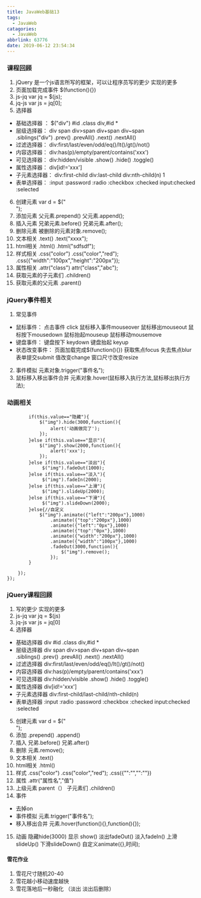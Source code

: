 ```yaml
---
title: JavaWeb基础13
tags:
  - JavaWeb
catagories:
  - JavaWeb
abbrlink: 63776
date: 2019-06-12 23:54:34
---
```

### 课程回顾
1. jQuery 是一个js语言所写的框架，可以让程序员写的更少 实现的更多
2. 页面加载完成事件  $(function(){})
3. js-jq  var jq = $(js);
4. jq-js  var js = jq[0];
5. 选择器
- 基础选择器 ：  $("div")     #id      .class    div,#id     *
- 层级选择器： div span     div>span   div+span  div~span   
	.siblings("div")   .prev()  .prevAll()   .next()   .nextAll()
- 过滤选择器： div:first/last/even/odd/eq()/lt()/gt()/not()
- 内容选择器： div:has(p)/empty/parent/contains('xxx')
- 可见选择器： div:hidden/visible   .show()  .hide()   .toggle()
- 属性选择器： div[id!='xxx']
- 子元素选择器：  div:first-child  div:last-child div:nth-child(n) 1
- 表单选择器： :input   :password  :radio  :checkbox  :checked  input:checked  :selected
6. 创建元素   var d = $("<div></div>");
7. 添加元素   父元素.prepend()    父元素.append();
8. 插入元素   兄弟元素.before()     兄弟元素.after();
9. 删除元素   被删除的元素对象.remove();
10. 文本相关    .text()      .text("xxxx");
11. html相关   .html()      .html("<xxx>sdfsdf</xxx>");
12. 样式相关   .css("color")    .css("color","red");  .css({"width":"100px","height":"200px"});
13. 属性相关   .attr("class")     attr("class","abc");
14. 获取元素的子元素们    .children()
15. 获取元素的父元素    .parent()

### jQuery事件相关
1. 常见事件
- 鼠标事件： 点击事件 click  鼠标移入事件mouseover  鼠标移出mouseout 鼠标按下mousedown  鼠标抬起mouseup  鼠标移动mousemove
- 键盘事件：  键盘按下 keydown   键盘抬起 keyup
- 状态改变事件：  页面加载完成$(function(){})  获取焦点focus 失去焦点blur 表单提交submit  值改变change  窗口尺寸改变resize
2. 事件模拟 
	元素对象.trigger("事件名");
3. 鼠标移入移出事件合并
	元素对象.hover(鼠标移入执行方法,鼠标移出执行方法);
### 动画相关
			if(this.value=="隐藏"){
				$("img").hide(3000,function(){
					alert('动画做完了');
				});
			}else if(this.value=="显示"){
				$("img").show(2000,function(){
					alert('xxx');
				});
			}else if(this.value=="淡出"){
				 $("img").fadeOut(1000);
			}else if(this.value=="淡入"){
				 $("img").fadeIn(2000);
			}else if(this.value=="上滑"){
				 $("img").slideUp(2000);
			}else if(this.value=="下滑"){
				 $("img").slideDown(2000);
			}else{//自定义
				$("img").animate({"left":"200px"},1000)
					.animate({"top":"200px"},1000)
					.animate({"left":"0px"},1000)
					.animate({"top":"0px"},1000)
					.animate({"width":"200px"},1000)
					.animate({"width":"100px"},1000)
					.fadeOut(3000,function(){
						$("img").remove();
					});
			}
			
		});
	});

### jQuery课程回顾
1. 写的更少 实现的更多
2. js-jq   var jq = $(js)
3. jq-js   var js = jq[0]
4. 选择器
- 基础选择器    div   #id   .class    div,#id     *
- 层级选择器    div span  div>span  div+span    div~span  
	.siblings()     .prev()   .prevAll()   .next()   .nextAll()
- 过滤选择器  div:first/last/even/odd/eq()/lt()/gt()/not()
- 内容选择器  div:has(p)/empty/parent/contains('xxx')
- 可见选择器  div:hidden/visible    .show()  .hide()   .toggle()
- 属性选择器  div[id!='xxx']
- 子元素选择器  div:first-child/last-child/nth-child(n)
- 表单选择器  :input  :radio   :password  :checkbox  :checked  input:checked   :selected
5. 创建元素   var d = $("<div></div>");
6. 添加    .prepend()     .append()
7. 插入    兄弟.before()    兄弟.after()
8. 删除   元素.remove();
9. 文本相关   .text()
10. html相关  .html()
11. 样式    .css("color")   .css("color","red");  .css({"":"","":""})
12. 属性  .attr("属性名","值")
13. 上级元素 parent（）   子元素们 .children()
14. 事件 
- 去掉on
- 事件模拟   元素.trigger("事件名");
- 移入移出合并   元素.hover(function(){},function(){});
15. 动画
	隐藏hide(3000) 显示 show()   淡出fadeOut()  淡入fadeIn()  上滑slideUp()  下滑slideDown()   自定义animate({},时间);

#### 雪花作业
1. 雪花尺寸随机20-40
2. 雪花越小移动速度越快
3. 雪花落地后一秒融化
（淡出 淡出后删除）

	  